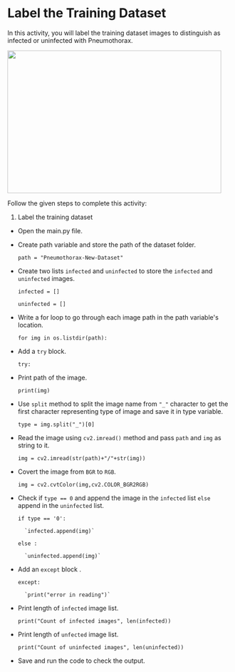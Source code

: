 Label the Training Dataset
==========================

In this activity, you will label the training dataset images to distinguish as infected or uninfected with Pneumothorax.

<img src= "https://media.slid.es/uploads/1525749/images/10561913/Infected_Uninfected_Images.png" width = "480" height = "320">



Follow the given steps to complete this activity:

1. Label the training dataset

* Open the main.py file.

* Create path variable and store the path of the dataset folder.

    `path = "Pneumothorax-New-Dataset"`

*  Create two lists `infected` and `uninfected` to store the `infected` and `uninfected` images.

    `infected = []`

    `uninfected = []`

* Write a for loop to go through each image path in the path variable's location.

    `for img in os.listdir(path):`

* Add a `try` block.

    `try:`

* Print path of the image.

    `print(img)`
    
* Use `split` method to split the image name from `"_"` character to get the first character representing type of image and save it in type variable.

    `type = img.split("_")[0]`

* Read the image using `cv2.imread()` method and pass `path` and `img` as string to it.

    `img = cv2.imread(str(path)+"/"+str(img))`

* Covert the image from `BGR` to `RGB`.

    `img = cv2.cvtColor(img,cv2.COLOR_BGR2RGB)`

* Check if `type == 0`  and append the image in the `infected` list `else` append in the `uninfected` list.

    `if type == '0':`

        `infected.append(img)`

    `else :`

        `uninfected.append(img)`

* Add an `except` block .

    `except:`

        `print("error in reading")`


* Print length of `infected` image list.

    `print("Count of infected images", len(infected))`

* Print length of `unfected` image list.

    `print("Count of uninfected images", len(uninfected))`

* Save and run the code to check the output.
